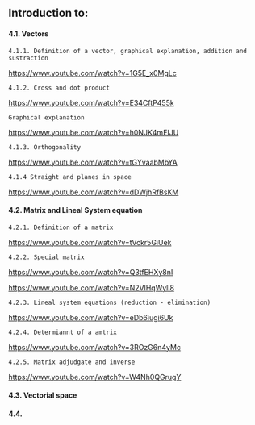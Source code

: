 ## Introduction to:

#### 4.1. Vectors

    4.1.1. Definition of a vector, graphical explanation, addition and sustraction

https://www.youtube.com/watch?v=1G5E_x0MgLc

    4.1.2. Cross and dot product

https://www.youtube.com/watch?v=E34CftP455k

    Graphical explanation

https://www.youtube.com/watch?v=h0NJK4mEIJU

    4.1.3. Orthogonality
    
https://www.youtube.com/watch?v=tGYvaabMbYA

    4.1.4 Straight and planes in space
    
https://www.youtube.com/watch?v=dDWjhRfBsKM

#### 4.2. Matrix and Lineal System equation

    4.2.1. Definition of a matrix 
     
https://www.youtube.com/watch?v=tVckr5GiUek
    
    4.2.2. Special matrix

https://www.youtube.com/watch?v=Q3tfEHXy8nI

https://www.youtube.com/watch?v=N2VlHqWyll8
    
    4.2.3. Lineal system equations (reduction - elimination)
    
https://www.youtube.com/watch?v=eDb6iugi6Uk
    
    4.2.4. Determiannt of a amtrix
    
https://www.youtube.com/watch?v=3ROzG6n4yMc
    
    4.2.5. Matrix adjudgate and inverse
    
https://www.youtube.com/watch?v=W4Nh0QGrugY

#### 4.3. Vectorial space



#### 4.4. 
